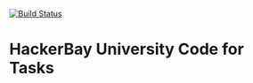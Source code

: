 [![Build Status](https://travis-ci.org/fullstackguyhere/HackerBay.svg?branch=master)](https://travis-ci.org/fullstackguyhere/HackerBay)

# HackerBay University Code for Tasks

